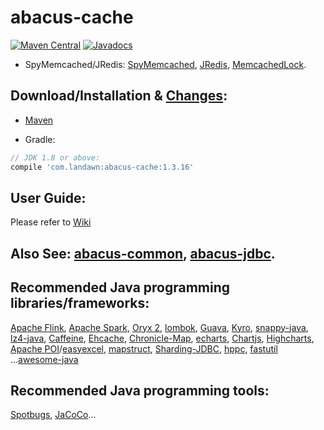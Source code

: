 # abacus-cache

[![Maven Central](https://img.shields.io/maven-central/v/com.landawn/abacus-cache.svg)](https://maven-badges.herokuapp.com/maven-central/com.landawn/abacus-cache/)
[![Javadocs](https://img.shields.io/badge/javadoc-1.3.16-brightgreen.svg)](https://www.javadoc.io/doc/com.landawn/abacus-cache/1.3.16/index.html)


* SpyMemcached/JRedis: 
[SpyMemcached](https://htmlpreview.github.io/?https://github.com/landawn/abacus-common/master/docs/SpyMemcached_view.html),
[JRedis](https://htmlpreview.github.io/?https://github.com/landawn/abacus-common/master/docs/JRedis_view.html), 
[MemcachedLock](https://htmlpreview.github.io/?https://github.com/landawn/abacus-common/master/docs/MemcachedLock_view.html).

## Download/Installation & [Changes](https://github.com/landawn/abacus-cache/blob/master/CHANGES.md):

* [Maven](http://search.maven.org/#search%7Cga%7C1%7Cg%3A%22com.landawn%22)

* Gradle:
```gradle
// JDK 1.8 or above:
compile 'com.landawn:abacus-cache:1.3.16'
```


## User Guide:
Please refer to [Wiki](https://github.com/landawn/abacus-cache/wiki)


## Also See: [abacus-common](https://github.com/landawn/abacus-common), [abacus-jdbc](https://github.com/landawn/abacus-jdbc).


## Recommended Java programming libraries/frameworks:
[Apache Flink](https://flink.apache.org/), 
[Apache Spark](https://spark.apache.org/), 
[Oryx 2](http://oryx.io/), 
[lombok](https://github.com/rzwitserloot/lombok), [Guava](https://github.com/google/guava), [Kyro](https://github.com/EsotericSoftware/kryo), [snappy-java](https://github.com/xerial/snappy-java), [lz4-java](https://github.com/lz4/lz4-java), [Caffeine](https://github.com/ben-manes/caffeine), [Ehcache](http://www.ehcache.org/), [Chronicle-Map](https://github.com/OpenHFT/Chronicle-Map), [echarts](https://github.com/apache/incubator-echarts), 
[Chartjs](https://github.com/chartjs/Chart.js), [Highcharts](https://www.highcharts.com/blog/products/highcharts/), [Apache POI](https://github.com/apache/poi)/[easyexcel](https://github.com/alibaba/easyexcel), [mapstruct](https://github.com/mapstruct/mapstruct), [Sharding-JDBC](https://github.com/apache/incubator-shardingsphere), [hppc](https://github.com/carrotsearch/hppc), [fastutil](https://github.com/vigna/fastutil) ...[awesome-java](https://github.com/akullpp/awesome-java)

## Recommended Java programming tools:
[Spotbugs](https://github.com/spotbugs/spotbugs), [JaCoCo](https://www.eclemma.org/jacoco/)...

